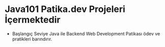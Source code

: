 # Java101 Patika.dev Projeleri İçermektedir
* Başlangıç Seviye Java ile Backend Web Development Patikası ödev ve pratikleri barındırır.
